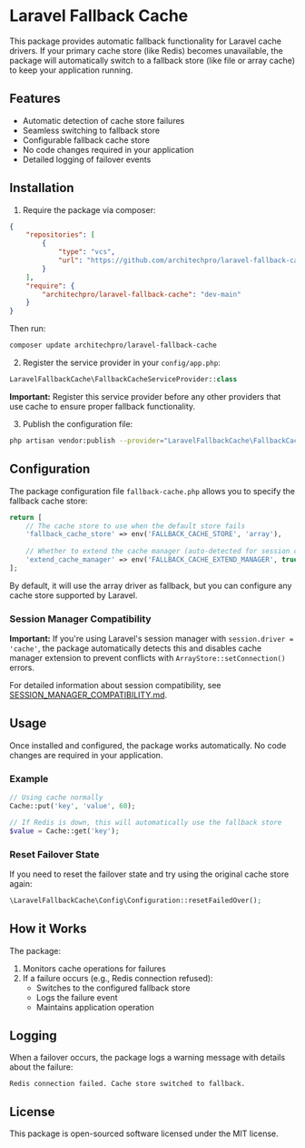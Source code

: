 # Laravel Fallback Cache

This package provides automatic fallback functionality for Laravel cache drivers. If your primary cache store (like Redis) becomes unavailable, the package will automatically switch to a fallback store (like file or array cache) to keep your application running.

## Features

- Automatic detection of cache store failures
- Seamless switching to fallback store
- Configurable fallback cache store
- No code changes required in your application
- Detailed logging of failover events

## Installation

1. Require the package via composer:

```json
{
    "repositories": [
        {
            "type": "vcs",
            "url": "https://github.com/architechpro/laravel-fallback-cache"
        }
    ],
    "require": {
        "architechpro/laravel-fallback-cache": "dev-main"
    }
}
```

Then run:

```bash
composer update architechpro/laravel-fallback-cache
```

2. Register the service provider in your `config/app.php`:

```php
LaravelFallbackCache\FallbackCacheServiceProvider::class
```

**Important:** Register this service provider before any other providers that use cache to ensure proper fallback functionality.

3. Publish the configuration file:

```bash
php artisan vendor:publish --provider="LaravelFallbackCache\FallbackCacheServiceProvider"
```

## Configuration

The package configuration file `fallback-cache.php` allows you to specify the fallback cache store:

```php
return [
    // The cache store to use when the default store fails
    'fallback_cache_store' => env('FALLBACK_CACHE_STORE', 'array'),
    
    // Whether to extend the cache manager (auto-detected for session compatibility)
    'extend_cache_manager' => env('FALLBACK_CACHE_EXTEND_MANAGER', true),
];
```

By default, it will use the array driver as fallback, but you can configure any cache store supported by Laravel.

### Session Manager Compatibility

**Important:** If you're using Laravel's session manager with `session.driver = 'cache'`, the package automatically detects this and disables cache manager extension to prevent conflicts with `ArrayStore::setConnection()` errors.

For detailed information about session compatibility, see [SESSION_MANAGER_COMPATIBILITY.md](SESSION_MANAGER_COMPATIBILITY.md).

## Usage

Once installed and configured, the package works automatically. No code changes are required in your application.

### Example

```php
// Using cache normally
Cache::put('key', 'value', 60);

// If Redis is down, this will automatically use the fallback store
$value = Cache::get('key');
```

### Reset Failover State

If you need to reset the failover state and try using the original cache store again:

```php
\LaravelFallbackCache\Config\Configuration::resetFailedOver();
```

## How it Works

The package:

1. Monitors cache operations for failures
2. If a failure occurs (e.g., Redis connection refused):
   - Switches to the configured fallback store
   - Logs the failure event
   - Maintains application operation

## Logging

When a failover occurs, the package logs a warning message with details about the failure:

```
Redis connection failed. Cache store switched to fallback.
```

## License

This package is open-sourced software licensed under the MIT license.
